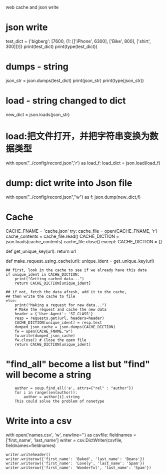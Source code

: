 
web cache and json write


# json write
test_dict = {'bigberg': [7600, {1: [['iPhone', 6300], ['Bike', 800], ['shirt', 300]]}]}
print(test_dict)
print(type(test_dict))

# dumps - string
json_str = json.dumps(test_dict)
print(json_str)
print(type(json_str))

# load - string changed to dict
new_dict = json.loads(json_str)


# load:把文件打开，并把字符串变换为数据类型
with open("../config/record.json",'r') as load_f:
    load_dict = json.load(load_f)

# dump: dict write into Json file
with open("../config/record.json","w") as f:
    json.dump(new_dict,f)
    
    
# Cache
CACHE_FNAME = 'cache.json'
try:
    cache_file = open(CACHE_FNAME, 'r')
    cache_contents = cache_file.read()
    CACHE_DICTION = json.loads(cache_contents)
    cache_file.close()
except:
    CACHE_DICTION = {}

def get_unique_key(url):
  return url

def make_request_using_cache(url):
    unique_ident = get_unique_key(url)

    ## first, look in the cache to see if we already have this data
    if unique_ident in CACHE_DICTION:
        print("Getting cached data...")
        return CACHE_DICTION[unique_ident]

    ## if not, fetch the data afresh, add it to the cache,
    ## then write the cache to file
    else:
        print("Making a request for new data...")
        # Make the request and cache the new data
        header = {'User-Agent': 'SI_CLASS'}
        resp = requests.get(url, headers=header)
        CACHE_DICTION[unique_ident] = resp.text
        dumped_json_cache = json.dumps(CACHE_DICTION)
        fw = open(CACHE_FNAME,"w")
        fw.write(dumped_json_cache)
        fw.close() # Close the open file
        return CACHE_DICTION[unique_ident]
        
# "find_all" become a list but "find" will become a string
        author = soup.find_all('a', attrs={"rel" : "author"})
        for i in range(len(author)):
            author = author[i].string
        This could solve the problem of nonetype
        
# Write into a csv
with open('names.csv', 'w', newline='') as csvfile:
    fieldnames = ['first_name', 'last_name']
    writer = csv.DictWriter(csvfile, fieldnames=fieldnames)

    writer.writeheader()
    writer.writerow({'first_name': 'Baked', 'last_name': 'Beans'})
    writer.writerow({'first_name': 'Lovely', 'last_name': 'Spam'})
    writer.writerow({'first_name': 'Wonderful', 'last_name': 'Spam'})
